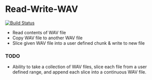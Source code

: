 # Read-Write-WAV 

[![Build Status](https://travis-ci.org/TeslasGhost/readwritewav.svg?branch=master)](https://travis-ci.org/TeslasGhost/readwritewav)  

* Read contents of WAV file
* Copy WAV file to another WAV file
* Slice given WAV file into a user defined chunk & write to new file

### TODO  
* Ability to take a collection of WAV files, slice each file from a user defined range, and append each slice into a continuous WAV file.
